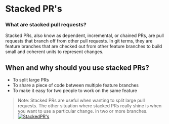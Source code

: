 # Stacked PR's

### What are stacked pull requests?

Stacked PRs, also know as dependent, incremental, or chained PRs, are pull requests that branch off from other pull requests. In git terms, they are feature branches that are checked out from other feature branches to build small and coherent units to represent changes.

## When and why should you use stacked PRs?

- To split large PRs
- To share a piece of code between multiple feature branches
- To make it easy for two people to work on the same feature



> Note: Stacked PRs are useful when wanting to split large pull requests. The other situation where stacked PRs really shine is when you want to use a particular change. in two or more branches.
[![StackedPR's](https://blog.logrocket.com/wp-content/uploads/2021/04/migrate-pages-components-branched.png)](https://blog.logrocket.com/wp-content/uploads/2021/04/migrate-pages-components-branched.png)
